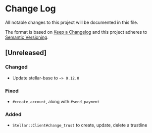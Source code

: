 # Change Log
All notable changes to this project will be documented in this file.

The format is based on [Keep a Changelog](http://keepachangelog.com/)
and this project adheres to [Semantic Versioning](http://semver.org/).

## [Unreleased]
### Changed
- Update stellar-base to `~> 0.12.0`

### Fixed
- `#create_account`, along with `#send_payment`

### Added
- `Stellar::Client#change_trust` to create, update, delete a trustline
